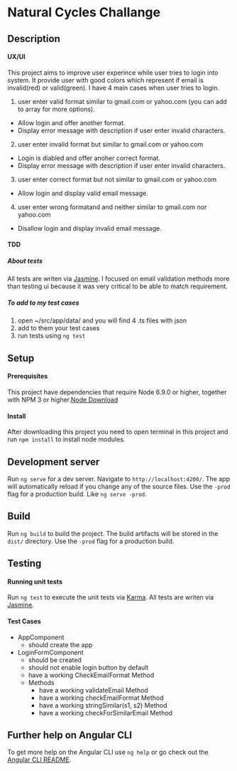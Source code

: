 # Natural Cycles Challange 

## Description

#### UX/UI

This project aims to improve user experince while user tries to login into system.
It provide user with good colors which represent if email is invalid(red) or valid(green).
I have 4 main cases when user tries to login.
1. user enter valid format similar to gmail.com or yahoo.com (you can add to array for more options).
  * Allow login and offer another format.
  * Display error message with description if user enter invalid characters.
2. user enter invalid format but similar to gmail.com or yahoo.com
  * Login is diabled and offer anoher correct format.
  * Display error message with description if user enter invalid characters.
3. user enter correct format but not similar to gmail.com or yahoo.com
  * Allow login and display valid email message.
4. user enter wrong formatand and neither similar to gmail.com nor yahoo.com
  * Disallow login and display invalid email message. 

#### TDD

##### About tests

All tests are writen via [Jasmine](https://github.com/jasmine/jasmine). I focused on email validation methods more than testing ui because it was very critical to be able to match requirement.

##### To add to my test cases 
1. open ~/src/app/data/ and you will find 4 .ts files with json
2. add to them your test cases
3. run tests using `ng test`

## Setup
#### Prerequisites

This project have dependencies that require Node 6.9.0 or higher, together with NPM 3 or higher.[Node Download](https://nodejs.org/en/download/)

#### Install

After downloading this project you need to open terminal in this project and run `npm install` to install node modules.
  
## Development server

Run `ng serve` for a dev server. Navigate to `http://localhost:4200/`. The app will automatically reload if you change any of the source files. Use the `-prod` flag for a production build. Like `ng serve -prod`.

## Build

Run `ng build` to build the project. The build artifacts will be stored in the `dist/` directory. Use the `-prod` flag for a production build.

## Testing

#### Running unit tests

Run `ng test` to execute the unit tests via [Karma](https://karma-runner.github.io).
All tests are writen via [Jasmine](https://github.com/jasmine/jasmine).

#### Test Cases

* AppComponent
  * should create the app
* LoginFormComponent
  * should be created
  * should not enable login button by default
  * have a working CheckEmailFormat Method
  * Methods
    * have a working validateEmail Method
    * have a working checkEmailFormat Method
    * have a working stringSimilar(s1, s2) Method
    * have a working checkForSimilarEmail Method

## Further help on Angular CLI

To get more help on the Angular CLI use `ng help` or go check out the [Angular CLI README](https://github.com/angular/angular-cli/blob/master/README.md).
